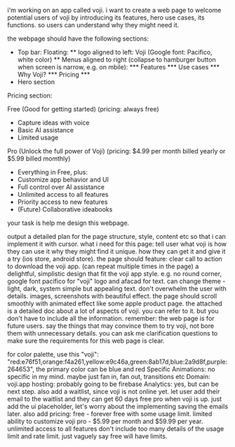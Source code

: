 i'm working on an app called voji. i want to create a web page to welcome potential users of voji by introducing its features, hero use cases, its functions. so users can understand why they might need it.


the webpage should have the following sections:
* Top bar: Floating: 
	** logo aligned to left: Voji (Google font: Pacifico, white color)
	** Menus aligned to right (collapse to hamburger button when screen is narrow, e.g. on mbile):
        *** Features
        *** Use cases
        *** Why Voji?
        *** Pricing
        *** 
* Hero section



Pricing section:

Free
(Good for getting started)
(pricing: always free)
* Capture ideas with voice
* Basic AI assistance
* Limited usage


Pro
(Unlock the full power of Voji)
(pricing: $4.99 per month billed yearly or $5.99 billed momthly)
* Everything in Free, plus:
* Customize app behavior and UI
* Full control over AI assistance
* Unlimited access to all features
* Priority access to new features
* (Future) Collaborative ideabooks



your task is help me design this webpage. 


output a detailed plan for the page structure, style, content etc so that i can implement it with cursor.
what i need for this page:
tell user what voji is
how they can use it
why they might find it unique.
how they can get it and give it a try (ios store, android store).
the page should feature:
clear call to action to download the voji app. (can repeat multiple times in the page)
a delightful, simplistic design that fit the voji app style. e.g. no round corner, google font pacifico for "voji" logo and afacad for text.
can change theme - light, dark, system
simple but appealing text. don't overwhelm the user with details.
images, screenshots with beautiful effect.
the page should scroll smoothly with animated effect like some apple product page.
the attached is a detailed doc about a lot of aspects of voji. you can refer to it. but you don't have to include all the information. remember: the web page is for future users. say the things that may convince them to try voji, not bore them with unnecessary details.
you can ask me clarification questions to make sure the requirements for this web page is clear.

for color palette, use this
"voji": "red:e76f51,orange:f4a261,yellow:e9c46a,green:8ab17d,blue:2a9d8f,purple:264653",
the primary color can be blue and red
Specific Animations: no specific in my mind. maybe just fan in, fan out, transitions etc
Domain: voji.app hosting: probably going to be firebase
Analytics: yes, but can be next step.
also add a waitlist, since voji is not online yet. let user add their email to the waitlist and they can get 60 days free pro when voji is up. just add the ui placeholder, let's worry about the implementing saving the emails later.
also add pricing:
free - forever free with some usage limit. limited ability to customize voji
pro - $5.99 per month and $59.99 per year. unlimited access to all features
don't include too many details of the usage limit and rate limit. just vaguely say free will have limits.


